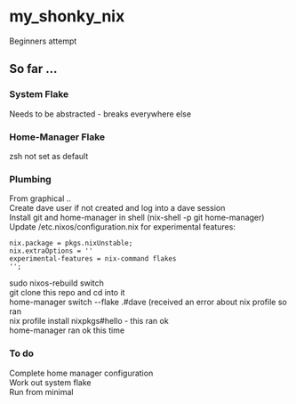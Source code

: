 # my_shonky_nix
Beginners attempt

## So far ...
### System Flake
Needs to be abstracted - breaks everywhere else

### Home-Manager Flake
zsh not set as default

### Plumbing
From graphical ..  
Create dave user if not created and log into a dave session  
Install git and home-manager in shell (nix-shell -p git home-manager)  
Update /etc.nixos/configuration.nix for experimental features:

    nix.package = pkgs.nixUnstable;
    nix.extraOptions = ''
    experimental-features = nix-command flakes
    '';  
sudo nixos-rebuild switch  
git clone this repo and cd into it  
home-manager switch --flake .#dave
(received an error about nix profile so ran  
nix profile install nixpkgs#hello - this ran ok  
home-manager ran ok this time

### To do
Complete home manager configuration  
Work out system flake  
Run from minimal  




